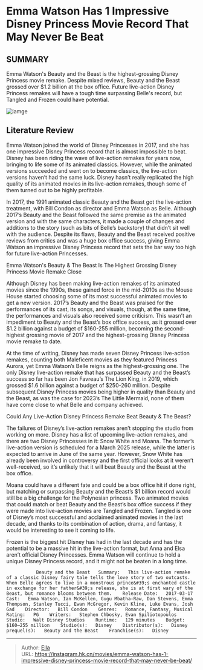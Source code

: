 # Emma Watson Has 1 Impressive Disney Princess Movie Record That May Never Be Beat


## SUMMARY 



  Emma Watson&#39;s Beauty and the Beast is the highest-grossing Disney Princess movie remake.   Despite mixed reviews, Beauty and the Beast grossed over $1.2 billion at the box office.   Future live-action Disney Princess remakes will have a tough time surpassing Belle&#39;s record, but Tangled and Frozen could have potential.  

![iamge](https://static1.srcdn.com/wordpress/wp-content/uploads/2023/12/maurice-with-his-inventions-and-belle-smiling-at-him-in-disney-s-live-action-beauty-and-the-beast.jpeg)

## Literature Review



Emma Watson joined the world of Disney Princesses in 2017, and she has one impressive Disney Princess record that is almost impossible to beat. Disney has been riding the wave of live-action remakes for years now, bringing to life some of its animated classics. However, while the animated versions succeeded and went on to become classics, the live-action versions haven’t had the same luck. Disney hasn’t really replicated the high quality of its animated movies in its live-action remakes, though some of them turned out to be highly profitable.




In 2017, the 1991 animated classic Beauty and the Beast got the live-action treatment, with Bill Condon as director and Emma Watson as Belle. Although 2017’s Beauty and the Beast followed the same premise as the animated version and with the same characters, it made a couple of changes and additions to the story (such as bits of Belle’s backstory) that didn’t sit well with the audience. Despite its flaws, Beauty and the Beast received positive reviews from critics and was a huge box office success, giving Emma Watson an impressive Disney Princess record that sets the bar way too high for future live-action Princesses.


 Emma Watson&#39;s Beauty &amp; The Beast Is The Highest Grossing Disney Princess Movie Remake 
   Close     

Although Disney has been making live-action remakes of its animated movies since the 1990s, these gained force in the mid-2010s as the Mouse House started choosing some of its most successful animated movies to get a new version. 2017’s Beauty and the Beast was praised for the performances of its cast, its songs, and visuals, though, at the same time, the performances and visuals also received some criticism. This wasn’t an impediment to Beauty and the Beast’s box office success, as it grossed over $1.2 billion against a budget of $160-255 million, becoming the second-highest grossing movie of 2017 and the highest-grossing Disney Princess movie remake to date.




At the time of writing, Disney has made seven Disney Princess live-action remakes, counting both Maleficent movies as they featured Princess Aurora, yet Emma Watson’s Belle reigns as the highest-grossing one. The only Disney live-action remake that has surpassed Beauty and the Beast’s success so far has been Jon Favreau’s The Lion King, in 2019, which grossed $1.6 billion against a budget of $250-260 million. Despite subsequent Disney Princess movies being higher in quality than Beauty and the Beast, as was the case for 2023’s The Little Mermaid, none of them have come close to what Belle and company achieved.



 Could Any Live-Action Disney Princess Remake Beat Beauty &amp; The Beast? 
          

The failures of Disney’s live-action remakes aren’t stopping the studio from working on more. Disney has a list of upcoming live-action remakes, and there are two Disney Princesses in it: Snow White and Moana. The former’s live-action version is scheduled for a March 2025 release, while the latter is expected to arrive in June of the same year. However, Snow White has already been involved in controversy and the first official looks at it weren’t well-received, so it’s unlikely that it will beat Beauty and the Beast at the box office.




Moana could have a different fate and could be a box office hit if done right, but matching or surpassing Beauty and the Beast’s $1 billion record would still be a big challenge for the Polynesian princess. Two animated movies that could match or beat Beauty and the Beast’s box office success if they were made into live-action movies are Tangled and Frozen. Tangled is one of Disney’s most successful and acclaimed animated movies in the last decade, and thanks to its combination of action, drama, and fantasy, it would be interesting to see it coming to life.

Frozen is the biggest hit Disney has had in the last decade and has the potential to be a massive hit in the live-action format, but Anna and Elsa aren’t official Disney Princesses. Emma Watson will continue to hold a unique Disney Princess record, and it might not be beaten in a long time.

               Beauty and the Beast   Summary:   This live-action remake of a classic Disney fairy tale tells the love story of two outcasts. When Belle agrees to live in a monstrous prince&#39;s enchanted castle in exchange for her father&#39;s release, she is at first wary of the Beast, but romance blooms between them.    Release Date:   2017-03-17    Cast:   Emma Watson, Ian McKellen, Gugu Mbatha-Raw, Dan Stevens, Emma Thompson, Stanley Tucci, Ewan McGregor, Kevin Kline, Luke Evans, Josh Gad    Director:   Bill Condon    Genres:   Romance, Fantasy, Musical    Rating:   PG    Writers:   Stephen Chbosky, Evan Spiliotopoulos    Studio:   Walt Disney Studios    Runtime:   129 minutes    Budget:   $160–255 million    Studio(s):   Disney    Distributor(s):   Disney    prequel(s):   Beauty and the Beast    Franchise(s):   Disney      

---

> Author: [Ella](https://instagram.hk.cn/)  
> URL: https://instagram.hk.cn/movies/emma-watson-has-1-impressive-disney-princess-movie-record-that-may-never-be-beat/  

